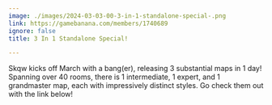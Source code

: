 ```yaml
---
image: ./images/2024-03-03-00-3-in-1-standalone-special-.png
link: https://gamebanana.com/members/1740689
ignore: false
title: 3 In 1 Standalone Special!

---
```


Skqw kicks off March with a bang(er), releasing 3 substantial maps in 1 day! Spanning over 40 rooms, there is 1 intermediate, 1 expert, and 1 grandmaster map, each with impressively distinct styles. Go check them out with the link below!